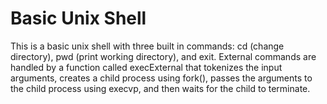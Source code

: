 # Basic Unix Shell

This is a basic unix shell with three built in commands: cd (change directory), pwd (print working directory), and exit.
External commands are handled by a function called execExternal that tokenizes the input arguments, creates a child process using fork(),
passes the arguments to the child process using execvp, and then waits for the child to terminate.

